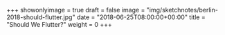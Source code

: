 +++
showonlyimage = true
draft = false
image = "img/sketchnotes/berlin-2018-should-flutter.jpg"
date = "2018-06-25T08:00:00+00:00"
title = "Should We Flutter?"
weight = 0
+++

